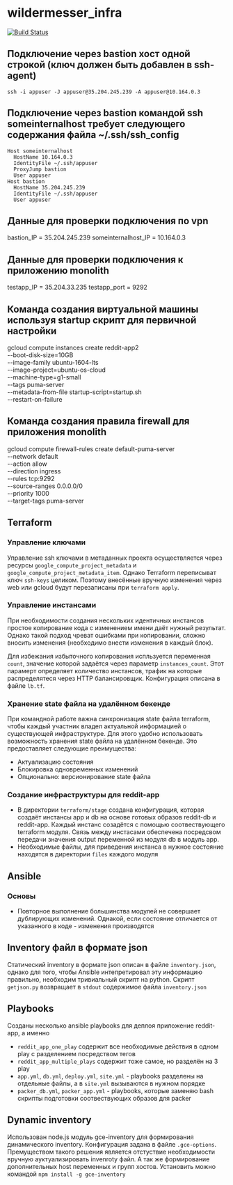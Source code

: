 # wildermesser_infra
[![Build Status](https://travis-ci.org/Otus-DevOps-2018-02/wildermesser_infra.svg?branch=ansible-3)](https://travis-ci.org/Otus-DevOps-2018-02/wildermesser_infra)
## Подключение через bastion хост одной строкой (ключ должен быть добавлен в ssh-agent)
    ssh -i appuser -J appuser@35.204.245.239 -A appuser@10.164.0.3

## Подключение через bastion командой ssh someinternalhost требует следующего содержания файла ~/.ssh/ssh_config
    Host someinternalhost
      HostName 10.164.0.3
      IdentityFile ~/.ssh/appuser
      ProxyJump bastion
      User appuser
    Host bastion
      HostName 35.204.245.239
      IdentityFile ~/.ssh/appuser
      User appuser

## Данные для проверки подключения по vpn
bastion_IP = 35.204.245.239
someinternalhost_IP = 10.164.0.3

## Данные для проверки подключения к приложению monolith
testapp_IP = 35.204.33.235
testapp_port = 9292

## Команда создания виртуальной машины используя startup скрипт для первичной настройки
gcloud compute instances create reddit-app2\
  --boot-disk-size=10GB \
  --image-family ubuntu-1604-lts \
  --image-project=ubuntu-os-cloud \
  --machine-type=g1-small \
  --tags puma-server \
  --metadata-from-file startup-script=startup.sh \
  --restart-on-failure

## Команда создания правила firewall для приложения monolith
gcloud compute firewall-rules create default-puma-server \
    --network default \
    --action allow \
    --direction ingress \
    --rules tcp:9292 \
    --source-ranges 0.0.0.0/0 \
    --priority 1000 \
    --target-tags puma-server

## Terraform
### Управление ключами
Управление ssh ключами в метаданных проекта осуществляется через ресурсы
`google_compute_project_metadata` и `google_compute_project_metadata_item`.
Однако Terraform переписыват ключ `ssh-keys` целиком. Поэтому внесённые вручную
изменения через web или gcloud будут перезаписаны при `terraform apply`.
### Управление инстансами
При необходимости создания нескольких идентичных инстансов простое копирование
кода с изменением имени даёт нужный результат. Однако такой подход чреват ошибками
при копировании, сложно вносить изменения (необходимо внести изменения в каждый блок).

Для избежания избыточного копирования испльзуется переменная `count`, значение которой задаётся через параметр `instances_count`. Этот парамерт определяет количество инстансов, трафик на которые распределятеся через HTTP балансировщик. Конфигурация описана в файле `lb.tf`.
### Хранение state файла на удалённом бекенде
При командной работе важна синхронизация state файла terraform, чтобы каждый участник владел актуальной информацией о существующей инфраструктуре. Для этого удобно использовать возможность хранения state файла на удалённом бекенде. Это предоставляет следующие преимущества:
- Актуализацию состояния
- Блокировка одновременных изменений
- Опционально: версионирование state файла
### Создание инфраструктуры для reddit-app
- В директории `terraform/stage` создана конфигурация, которая создаёт инстансы app и db на основе готовых образов reddit-db и reddit-app. Каждый инстанс созадётся с помощью соотвествующего terraform модуля. Связь между инстасами обеспечена посредсвом передачи значения output переменной из модуля db в модуль app.
- Необходимые файлы, для приведения инстанса в нужное состояние находятся в директории `files` каждого модуля
## Ansible
### Основы
- Повторное выполнение большинства модулей не совершает дублирующих изменений. Однакой, если состояние отличается от указанного в коде - изменения производятся
## Inventory файл в формате json
Статический inventory в формате json описан в файле `inventory.json`, однако для того, чтобы Ansible интепретировал эту информацию правильно, необходим тривиальный скрипт на python. Скрипт `getjson.py` возвращает в `stdout` содержимое файла `inventory.json`
## Playbooks
Созданы несколько ansible playbooks для деплоя приложение reddit-app, а именно
- `reddit_app_one_play` содержит все необходимые действия в одном play с разделением посредством тегов
- `reddit_app_multiple_plays` содержит тоже самое, но разделён на 3 play
- `app.yml`, `db.yml`, `deploy.yml`, `site.yml` - playbooks разделены на отдельные файлы, а в `site.yml` вызываются в нужном порядке
- `packer_db.yml`, `packer_app.yml` - playbooks, которые заменяю bash скрипты подготовки соотвествующих образов для packer
## Dynamic inventory
Использован node.js модуль gce-inventory для формирования динамического inventory. Конфигурация задана в файле `.gce-options`. Премуществом такого решения является отстуствие необходимости вручную ауктуализировать invenroty файл. А так же формирование дополнительных host переменных и групп хостов.
Установить можно командой `npm install -g gce-inventory`
